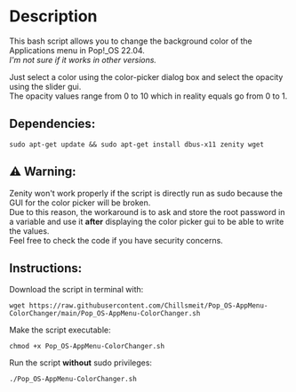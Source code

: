 # Description

This bash script allows you to change the background color of the Applications menu in Pop!_OS 22.04.<br>
*I'm not sure if it works in other versions.*

Just select a color using the color-picker dialog box and select the opacity using the slider gui.<br>
The opacity values range from 0 to 10 which in reality equals go from 0 to 1.<br>

## Dependencies:
```
sudo apt-get update && sudo apt-get install dbus-x11 zenity wget
```

## ⚠️ Warning:
Zenity won't work properly if the script is directly run as sudo because the GUI for the color picker will be broken.<br>
Due to this reason, the workaround is to ask and store the root password in a variable and use it **after** displaying the color picker gui to be able to write the values.<br>
Feel free to check the code if you have security concerns.

## Instructions:

Download the script in terminal with:
```
wget https://raw.githubusercontent.com/Chillsmeit/Pop_OS-AppMenu-ColorChanger/main/Pop_OS-AppMenu-ColorChanger.sh
```
Make the script executable:
```
chmod +x Pop_OS-AppMenu-ColorChanger.sh
```
Run the script **without** sudo privileges:
```
./Pop_OS-AppMenu-ColorChanger.sh
```
